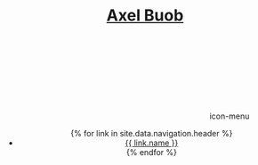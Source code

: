 <header>
	<h1 class="title"><a href="/">Axel Buob</a></h1>
	<div>
		<svg class="icon icon-menu"><use xlink:href="/assets/icons/symbol-defs.svg#icon-menu"></use></svg>
		<span class="name">icon-menu</span>
	</div>
	<nav>
	  <ul>
	  	{% for link in site.data.navigation.header %}
			<li><a href="{{ link.href }}">{{ link.name }}</a></li>
	  	{% endfor %}
	  </ul>
	</nav>
</header>

